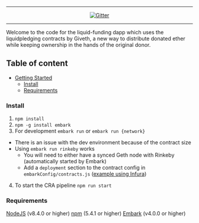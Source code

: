 - - -

<p align="center">
<a href="https://gitter.im/status-im/liquid-funding"><img src="https://badges.gitter.im/Join Chat.svg" alt="Gitter"></a>
</p>

- - -

Welcome to the code for the liquid-funding dapp which uses the liquidpledging contracts by Giveth, a new way to distribute donated ether while keeping ownership in the hands of the original donor.

## Table of content

- [Getting Started](#getting-started)
    - [Install](#install)
    - [Requirements](#requirements)

### Install
1) `npm install`
2) `npm -g install embark`
3) For development `embark run` or `embark run {network}`
  * There is an issue with the dev environment because of the contract size
  * Using `embark run rinkeby` works
    * You will need to either have a synced Geth node with Rinkeby (automatically started by Embark)
    * Add a `deployment` section to the contract config in `embarkConfig/contracts.js` ([example using Infura](https://embark.status.im/docs/contracts_deployment.html#Deploying-to-Infura))
4) To start the CRA pipeline `npm run start`

### Requirements
[NodeJS](https://nodejs.org/) (v8.4.0 or higher) 
[npm](https://www.npmjs.com/) (5.4.1 or higher)
[Embark](https://embark.status.im/) (v4.0.0 or higher)
